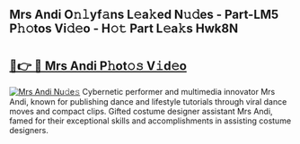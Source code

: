## Mrs Andi O𝚗𝚕yf𝚊ns L𝚎a𝚔ed N𝚞𝚍es - Part-LM5 P𝚑𝚘tos Vi𝚍𝚎o - H𝚘𝚝 Part L𝚎a𝚔s Hwk8N

# <h2><a href="http://kf1qkf.oniu.top/?m=Mrs+Andi">🔗👉 🔴 Mrs Andi P𝚑ot𝚘𝚜 V𝚒d𝚎o</a></h2>

[![Mrs Andi Nu𝚍e𝚜](https://i.imgur.com/0qMVB7G.gif)](http://kf1qkf.oniu.top/?m=Mrs+Andi)
Cybernetic performer and multimedia innovator Mrs Andi, known for publishing dance and lifestyle tutorials through viral dance moves and compact clips. Gifted costume designer assistant Mrs Andi, famed for their exceptional skills and accomplishments in assisting costume designers.  
